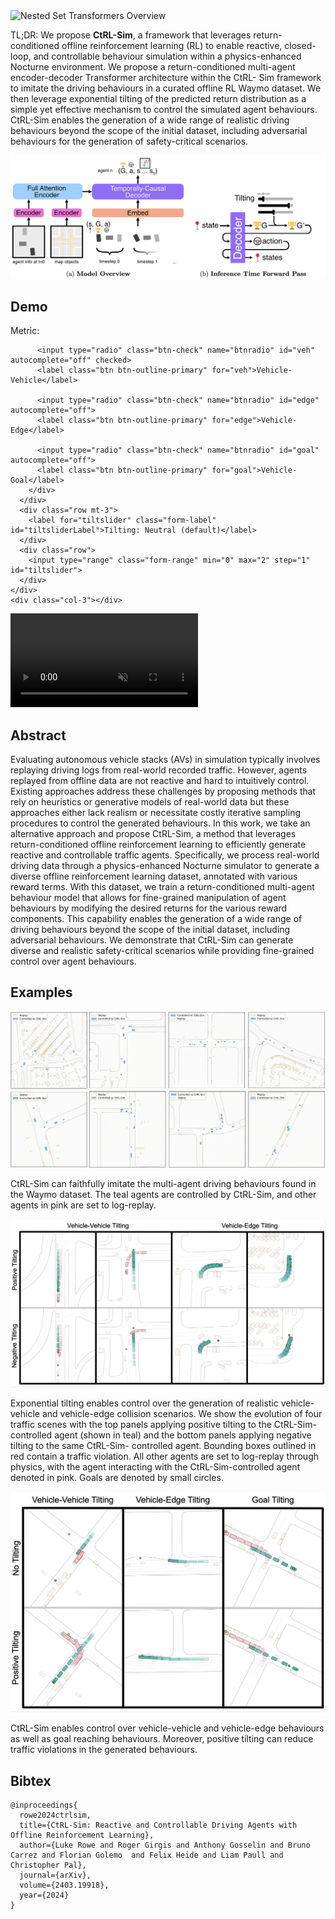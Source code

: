 <!-- <div id="info">Description</div> -->
<!-- <canvas id="canvas">
</canvas>
<script type="module" src="./assets/renderer.js"></script> -->

<br>
<br>



![](figures-fig1-v5.png "Nested Set Transformers Overview")


TL;DR: We propose **CtRL-Sim**, a framework that leverages return-conditioned offline reinforcement learning (RL) to enable reactive, closed-loop, and controllable behaviour simulation within a physics-enhanced Nocturne environment. We propose a return-conditioned multi-agent encoder-decoder Transformer architecture within the CtRL- Sim framework to imitate the driving behaviours in a curated offline RL Waymo dataset. We then leverage exponential tilting of the predicted return distribution as a simple yet effective mechanism to control the simulated agent behaviours. CtRL-Sim enables the generation of a wide range of realistic driving behaviours beyond the scope of the initial dataset, including adversarial behaviours for the generation of safety-critical scenarios.

![](overview.png)

## Demo

<div class="container ">
  <div class="row">
    <div class="col-3"></div>
    <div class="col-6">
      <div class="row">
        <div>Metric:</div>
        <div class="btn-group" role="group" aria-label="Basic radio toggle button group">
          
          <input type="radio" class="btn-check" name="btnradio" id="veh" autocomplete="off" checked>
          <label class="btn btn-outline-primary" for="veh">Vehicle-Vehicle</label>

          <input type="radio" class="btn-check" name="btnradio" id="edge" autocomplete="off">
          <label class="btn btn-outline-primary" for="edge">Vehicle-Edge</label>

          <input type="radio" class="btn-check" name="btnradio" id="goal" autocomplete="off">
          <label class="btn btn-outline-primary" for="goal">Vehicle-Goal</label>
        </div>
      </div>
      <div class="row mt-3">
        <label for="tiltslider" class="form-label" id="tiltsliderLabel">Tilting: Neutral (default)</label>
      </div>
      <div class="row">
        <input type="range" class="form-range" min="0" max="2" step="1" id="tiltslider">
      </div>
    </div>
    <div class="col-3"></div>
  </div>
  <div class="row">
    <div class="col-1"></div>
    <div class="col-10">
      <div class="row">
        <video id="myvideo" controls autoplay muted>
          <source id="vmp4" src="assets/vids/veh_veh_no_tilt/veh_veh_no_tilt.mp4" type="video/mp4">
          <p>Your browser does not support this video format.</p>
        </video>
      </div>
    </div>
    <div class="col-1"></div>
  </div>
</div>

<script>
  let tsl = document.getElementById("tiltsliderLabel");
  var vid = document.getElementById("myvideo");
  let tilt = "no"
  let scene = "veh_veh"
  document.getElementById("tiltslider").addEventListener('input', evt => {
    // console.log(evt.target.value)
    if (evt.target.value == 0) {
      tsl.innerHTML = "Tilting: Negative (ignoring instructions) 💥";
      tilt = "negative";
    } else if (evt.target.value == 1) {
      tsl.innerHTML = "Tilting: Neutral (default)";
      tilt = "no";
    } else {
      tsl.innerHTML = "Tilting: Positive (more eager)";
      tilt = "positive";
    }
    swapVid();
  });

  function swapScenario(evt) {
    // console.log(evt.target.id);
    if (evt.target.id == "veh") {
      scene = "veh_veh";
    } else if (evt.target.id == "edge") {
      scene = "veh_edge";
    } else {
      scene = "goal";
    }
    swapVid();
  }

  function swapVid() {
    let vpath = `assets/vids/${scene}_${tilt}_tilt/${scene}_${tilt}_tilt.mp4`;
    vid.setAttribute('src', vpath);
    vid.load();
  }
  document.querySelectorAll("input[name='btnradio']").forEach((input) => {
      input.addEventListener('change', swapScenario);
  });

  // var count = 1;
  // var vid = document.getElementById("myvideo");
  // vid.addEventListener("ended", switchvideo, false);
  // function switchvideo(e) {

  //   if (count % 2 === 0) {
  //     vid.setAttribute('src', 'v1.mp4');
  //   } else {
  //     vid.setAttribute('src', 'v2.mp4');
  //   }
  //   count++;
  //   vid.load();
  //   try {
  //     setTimeout(()=>vid.play(), 2000);
  //   } catch (err){
  //      console.log(err)
  //   }
  // }
</script>

## Abstract

Evaluating autonomous vehicle stacks (AVs) in simulation typically involves replaying driving logs from real-world recorded traffic. However, agents replayed from offline data are not reactive and hard to intuitively control. Existing approaches address these challenges by proposing methods that rely on heuristics or generative models of real-world data but these approaches either lack realism or necessitate costly iterative sampling procedures to control the generated behaviours. In this work, we take an alternative approach and propose CtRL-Sim, a method that leverages return-conditioned offline reinforcement learning to efficiently generate reactive and controllable traffic agents. Specifically, we process real-world driving data through a physics-enhanced Nocturne simulator to generate a diverse offline reinforcement learning dataset, annotated with various reward terms. With this dataset, we train a return-conditioned multi-agent behaviour model that allows for fine-grained manipulation of agent behaviours by modifying the desired returns for the various reward components. This capability enables the generation of a wide range of driving behaviours beyond the scope of the initial dataset, including adversarial behaviours. We demonstrate that CtRL-Sim can generate diverse and realistic safety-critical scenarios while providing fine-grained control over agent behaviours.

## Examples

![](multi-agent-sim-website.gif)

CtRL-Sim can faithfully imitate the multi-agent driving behaviours found in the Waymo dataset. The teal agents are controlled by CtRL-Sim, and other agents in pink are set to log-replay. 

![](positivenegativetilting.png)

Exponential tilting enables control over the generation of realistic vehicle-vehicle and vehicle-edge collision scenarios. We show the evolution of four traffic scenes with the top panels applying positive tilting to the CtRL-Sim-controlled agent (shown in teal) and the bottom panels applying negative tilting to the same CtRL-Sim- controlled agent. Bounding boxes outlined in red contain a traffic violation. All other agents are set to log-replay through physics, with the agent interacting with the CtRL-Sim-controlled agent denoted in pink. Goals are denoted by small circles. 

![](alltilting.png)

CtRL-Sim enables control over vehicle-vehicle and vehicle-edge behaviours as well as goal reaching behaviours. Moreover, positive tilting can reduce traffic violations in the generated behaviours.

## Bibtex

    @inproceedings{
      rowe2024ctrlsim,
      title={CtRL-Sim: Reactive and Controllable Driving Agents with Offline Reinforcement Learning},
      author={Luke Rowe and Roger Girgis and Anthony Gosselin and Bruno Carrez and Florian Golemo  and Felix Heide and Liam Paull and Christopher Pal},
      journal={arXiv},
      volume={2403.19918},
      year={2024}
    }
